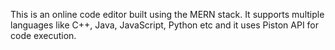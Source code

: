 This is an online code editor built using the MERN stack. It supports multiple languages like C++, Java, JavaScript, Python etc and it uses Piston API for code execution. 
